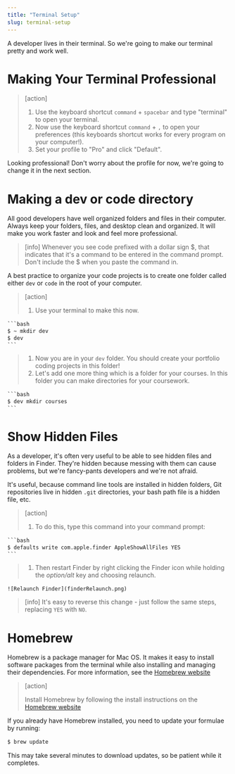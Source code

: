 ```yaml
---
title: "Terminal Setup"
slug: terminal-setup
---
```


A developer lives in their terminal. So we're going to make our terminal pretty and work well.

# Making Your Terminal Professional

> [action]
>
> 1. Use the keyboard shortcut `command` + `spacebar` and type "terminal" to open your terminal.
> 1. Now use the keyboard shortcut `command` + `,` to open your preferences (this keyboards shortcut works for every program on your computer!).
> 1. Set your profile to "Pro" and click "Default".

Looking professional! Don't worry about the profile for now, we're going to change it in the next section.

# Making a dev or code directory

All good developers have well organized folders and files in their computer. Always keep your folders, files, and desktop clean and organized. It will make you work faster and look and feel more professional.

> [info]
> Whenever you see code prefixed with a dollar sign $, that indicates that it's a command to be entered in the command prompt. Don't include the $ when you paste the command in.

A best practice to organize your code projects is to create one folder called either `dev` or `code` in the root of your computer.

> [action]
>
> 1. Use your terminal to make this now.
>
	```bash
	$ ~ mkdir dev
	$ dev
	```
>
> 1. Now you are in your `dev` folder. You should create your portfolio coding projects in this folder!
> 1. Let's add one more thing which is a folder for your courses. In this folder you can make directories for your coursework.
>
	```bash
	$ dev mkdir courses
	```

# Show Hidden Files

As a developer, it's often very useful to be able to see hidden files and folders in Finder. They're hidden because messing with them can cause problems, but we're fancy-pants developers and we're not afraid.

It's useful, because command line tools are installed in hidden folders, Git repositories live in hidden `.git` directories, your bash path file is a hidden file, etc.

> [action]
>
> 1. To do this, type this command into your command prompt:
>
	```bash
	$ defaults write com.apple.finder AppleShowAllFiles YES
	```
>
> 1. Then restart Finder by right clicking the Finder icon while holding the *option/alt* key and choosing relaunch.
>
	![Relaunch Finder](finderRelaunch.png)
>

<!-- -->

> [info]
> It's easy to reverse this change - just follow the same steps, replacing `YES` with `NO`.

# Homebrew

Homebrew is a package manager for Mac OS. It makes it easy to install software packages from the terminal while also installing and managing their dependencies. For more information, see the [Homebrew website](http://brew.sh/)

> [action]
>
> Install Homebrew by following the install instructions on the [Homebrew website](http://brew.sh/)

If you already have Homebrew installed, you need to update your formulae by running:

```bash
$ brew update
```

This may take several minutes to download updates, so be patient while it completes.
